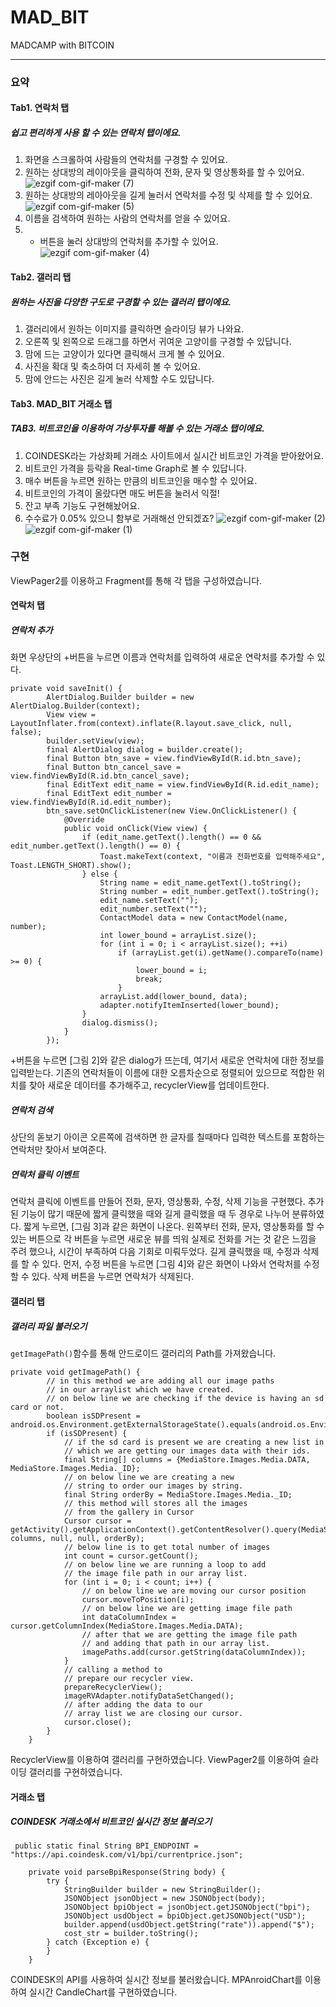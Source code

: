 # MAD_BIT
MADCAMP with BITCOIN
___
### 요약
#### Tab1. 연락처 탭
##### 쉽고 편리하게 사용 할 수 있는 연락처 탭이에요.
1. 화면을 스크롤하여 사람들의 연락처를 구경할 수 있어요.
2. 원하는 상대방의 레이아웃을 클릭하여 전화, 문자 및 영상통화를 할 수 있어요.
![ezgif com-gif-maker (7)](https://user-images.githubusercontent.com/90104072/148060318-d54d0041-5207-4bde-940d-404afb414c39.gif)
3. 원하는 상대방의 레아아웃을 길게 눌러서 연락처를 수정 및 삭제를 할 수 있어요.
![ezgif com-gif-maker (5)](https://user-images.githubusercontent.com/90104072/148060320-f6f92827-d5be-4183-9d72-b0bec6fb4ff2.gif)
4. 이름을 검색하여 원하는 사람의 연락처를 얻을 수 있어요.
5. + 버튼을 눌러 상대방의 연락처를 추가할 수 있어요.
![ezgif com-gif-maker (4)](https://user-images.githubusercontent.com/90104072/148060324-76fd976a-20cc-4a02-ac1a-af28ee019bdc.gif)
#### Tab2. 갤러리 탭
##### 원하는 사진을 다양한 구도로 구경할 수 있는 갤러리 탭이에요.
1. 갤러리에서 원하는 이미지를 클릭하면 슬라이딩 뷰가 나와요.
2. 오른쪽 및 왼쪽으로 드래그를 하면서 귀여운 고양이를 구경할 수 있답니다.
3. 맘에 드는 고양이가 있다면 클릭해서 크게 볼 수 있어요.
4. 사진을 확대 및 축소하여 더 자세히 볼 수 있어요.
5. 맘에 안드는 사진은 길게 눌러 삭제할 수도 있답니다.
#### Tab3. MAD_BIT 거래소 탭
##### TAB3. 비트코인을 이용하여 가상투자를 해볼 수 있는 거래소 탭이에요.
1. COINDESK라는 가상화페 거래소 사이트에서 실시간 비트코인 가격을 받아왔어요.
2. 비트코인 가격을 등락을 Real-time Graph로 볼 수 있답니다.
3. 매수 버튼을 누르면 원하는 만큼의 비트코인을 매수할 수 있어요.
4. 비트코인의 가격이 올랐다면 매도 버튼을 눌러서 익절!
5. 잔고 부족 기능도 구현해놨어요.
6. 수수료가 0.05% 있으니 함부로 거래해선 안되겠죠?
![ezgif com-gif-maker (2)](https://user-images.githubusercontent.com/90104072/148060296-ce881458-457a-4a6e-b2f7-23c899fa38b9.gif)
![ezgif com-gif-maker (1)](https://user-images.githubusercontent.com/90104072/148060303-00ed9cf3-2683-4256-bbc9-7964eb3b6a9d.gif)
### 구현
ViewPager2를 이용하고 Fragment를 통해 각 탭을 구성하였습니다.
#### 연락처 탭
##### 연락처 추가
화면 우상단의 +버튼을 누르면 이름과 연락처를 입력하여 새로운 연락처를 추가할 수 있다.
```
private void saveInit() {
        AlertDialog.Builder builder = new AlertDialog.Builder(context);
        View view = LayoutInflater.from(context).inflate(R.layout.save_click, null, false);
        builder.setView(view);
        final AlertDialog dialog = builder.create();
        final Button btn_save = view.findViewById(R.id.btn_save);
        final Button btn_cancel_save = view.findViewById(R.id.btn_cancel_save);
        final EditText edit_name = view.findViewById(R.id.edit_name);
        final EditText edit_number = view.findViewById(R.id.edit_number);
        btn_save.setOnClickListener(new View.OnClickListener() {
            @Override
            public void onClick(View view) {
                if (edit_name.getText().length() == 0 && edit_number.getText().length() == 0) {
                    Toast.makeText(context, "이름과 전화번호를 입력해주세요", Toast.LENGTH_SHORT).show();
                } else {
                    String name = edit_name.getText().toString();
                    String number = edit_number.getText().toString();
                    edit_name.setText("");
                    edit_number.setText("");
                    ContactModel data = new ContactModel(name, number);
                    int lower_bound = arrayList.size();
                    for (int i = 0; i < arrayList.size(); ++i)
                        if (arrayList.get(i).getName().compareTo(name) >= 0) {
                            lower_bound = i;
                            break;
                        }
                    arrayList.add(lower_bound, data);
                    adapter.notifyItemInserted(lower_bound);
                }
                dialog.dismiss();
            }
        });
```
+버튼을 누르면 [그림 2]와 같은 dialog가 뜨는데, 여기서 새로운 연락처에 대한 정보를 입력받는다.
기존의 연락처들이 이름에 대한 오름차순으로 정렬되어 있으므로 적합한 위치를 찾아 새로운 데이터를 추가해주고, recyclerView를 업데이트한다.
##### 연락처 검색
상단의 돋보기 아이콘 오른쪽에 검색하면 한 글자를 칠때마다 입력한 텍스트를 포함하는 연락처만 찾아서 보여준다.
##### 연락처 클릭 이벤트
연락처 클릭에 이벤트를 만들어 전화, 문자, 영상통화, 수정, 삭제 기능을 구현했다.
추가된 기능이 많기 때문에 짧게 클릭했을 때와 길게 클릭했을 때 두 경우로 나누어 분류하였다.
짧게 누르면, [그림 3]과 같은 화면이 나온다. 왼쪽부터 전화, 문자, 영상통화를 할 수 있는 버튼으로 각 버튼을 누르면 새로운 뷰를 띄워 실제로 전화를 거는 것 같은 느낌을 주려 했으나, 시간이 부족하여 다음 기회로 미뤄두었다.
길게 클릭했을 때, 수정과 삭제를 할 수 있다. 먼저, 수정 버튼을 누르면 [그림 4]와 같은 화면이 나와서 연락처를 수정할 수 있다.
삭제 버튼을 누르면 연락처가 삭제된다.
#### 갤러리 탭
##### 갤러리 파일 불러오기
```getImagePath()```함수를 통해 안드로이드 갤러리의 Path를 가져왔습니다.
```
private void getImagePath() {
        // in this method we are adding all our image paths
        // in our arraylist which we have created.
        // on below line we are checking if the device is having an sd card or not.
        boolean isSDPresent = android.os.Environment.getExternalStorageState().equals(android.os.Environment.MEDIA_MOUNTED);
        if (isSDPresent) {
            // if the sd card is present we are creating a new list in
            // which we are getting our images data with their ids.
            final String[] columns = {MediaStore.Images.Media.DATA, MediaStore.Images.Media._ID};
            // on below line we are creating a new
            // string to order our images by string.
            final String orderBy = MediaStore.Images.Media._ID;
            // this method will stores all the images
            // from the gallery in Cursor
            Cursor cursor = getActivity().getApplicationContext().getContentResolver().query(MediaStore.Images.Media.EXTERNAL_CONTENT_URI, columns, null, null, orderBy);
            // below line is to get total number of images
            int count = cursor.getCount();
            // on below line we are running a loop to add
            // the image file path in our array list.
            for (int i = 0; i < count; i++) {
                // on below line we are moving our cursor position
                cursor.moveToPosition(i);
                // on below line we are getting image file path
                int dataColumnIndex = cursor.getColumnIndex(MediaStore.Images.Media.DATA);
                // after that we are getting the image file path
                // and adding that path in our array list.
                imagePaths.add(cursor.getString(dataColumnIndex));
            }
            // calling a method to
            // prepare our recycler view.
            prepareRecyclerView();
            imageRVAdapter.notifyDataSetChanged();
            // after adding the data to our
            // array list we are closing our cursor.
            cursor.close();
        }
    }
```
RecyclerView를 이용하여 갤러리를 구현하였습니다.
ViewPager2를 이용하여 슬라이딩 갤러리를 구현하였습니다.
#### 거래소 탭
##### COINDESK 거래소에서 비트코인 실시간 정보 불러오기
``` public static final String BPI_ENDPOINT = "https://api.coindesk.com/v1/bpi/currentprice.json";```
```
    private void parseBpiResponse(String body) {
        try {
            StringBuilder builder = new StringBuilder();
            JSONObject jsonObject = new JSONObject(body);
            JSONObject bpiObject = jsonObject.getJSONObject("bpi");
            JSONObject usdObject = bpiObject.getJSONObject("USD");
            builder.append(usdObject.getString("rate")).append("$");
            cost_str = builder.toString();
        } catch (Exception e) {
        }
    }
```
COINDESK의 API를 사용하여 실시간 정보를 불러왔습니다.
MPAnroidChart를 이용하여 실시간 CandleChart를 구현하였습니다.

